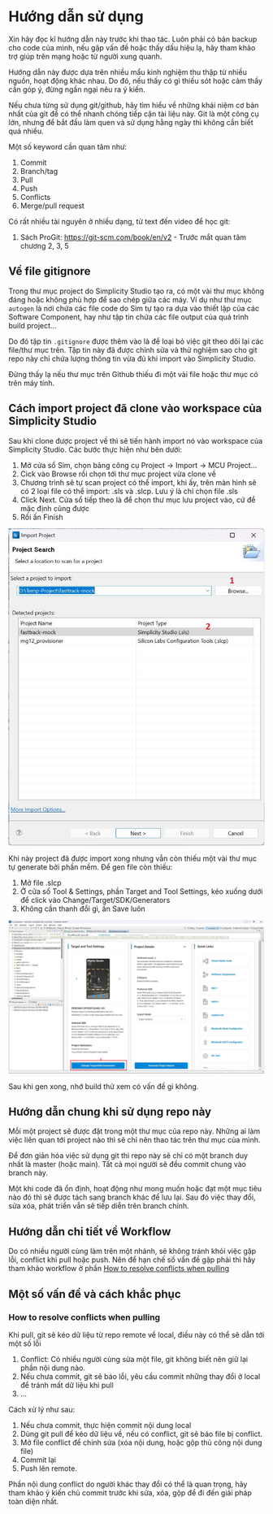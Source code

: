 # Hướng dẫn sử dụng

Xin hãy đọc kĩ hướng dẫn này trước khi thao tác. Luôn phải có bản backup cho code của mình, nếu gặp vấn đề hoặc thấy dấu hiệu lạ, hãy tham khảo trợ giúp trên mạng hoặc từ người xung quanh.

Hướng dẫn này được dựa trên nhiều mẩu kinh nghiệm thu thập từ nhiều nguồn, hoạt động khác nhau. Do đó, nếu thấy có gì thiếu sót hoặc cảm thấy cần góp ý, đừng ngần ngại nêu ra ý kiến.

Nếu chưa từng sử dụng git/github, hãy tìm hiểu về những khái niệm cơ bản nhất của git để có thể nhanh chóng tiếp cận tài liệu này. Git là một công cụ lớn, nhưng để bắt đầu làm quen và sử dụng hằng ngày thì không cần biết quá nhiều.

Một số keyword cần quan tâm như:

1. Commit
2. Branch/tag
3. Pull
4. Push
5. Conflicts
6. Merge/pull request

Có rất nhiều tài nguyên ở nhiều dạng, từ text đến video để học git:

1. Sách ProGit: https://git-scm.com/book/en/v2 - Trước mắt quan tâm chương 2, 3, 5

## Về file gitignore

Trong thư mục project do Simplicity Studio tạo ra, có một vài thư mục không đáng hoặc không phù hợp để sao chép giữa các máy. Ví dụ như thư mục `autogen` là nơi chứa các file code do Sim tự tạo ra dựa vào thiết lập của các Software Component, hay như tập tin chứa các file output của quá trình build project...

Do đó tập tin `.gitignore` được thêm vào là để loại bỏ việc git theo dõi lại các file/thư mục trên. Tập tin này đã được chỉnh sửa và thử nghiệm sao cho git repo này chỉ chứa lượng thông tin vừa đủ khi import vào Simplicity Studio.

Đừng thấy lạ nếu thư mục trên Github thiếu đi một vài file hoặc thư mục có trên máy tính.

## Cách import project đã clone vào workspace của Simplicity Studio

Sau khi clone được project về thì sẽ tiến hành import nó vào workspace của Simplicity Studio. Các bước thực hiện như bên dưới:

1. Mở cửa sổ Sim, chọn bảng công cụ Project -> Import -> MCU Project...
2. Cick vào Browse rồi chọn tới thư mục project vừa clone về
3. Chương trình sẽ tự scan project có thể import, khi ấy, trên màn hình sẽ có 2 loại file có thể import: .sls và .slcp. Lưu ý là chỉ chọn file .sls
4. Click Next. Cửa sổ tiếp theo là để chọn thư mục lưu project vào, cứ để mặc định cũng được
5. Rồi ấn Finish

![Import dialog](pics/import_dialog.jpg)

Khi này project đã được import xong nhưng vẫn còn thiếu một vài thư mục tự generate bởi phần mềm. Để gen file còn thiếu:

1. Mở file .slcp
2. Ở cửa sổ Tool & Settings, phần Target and Tool Settings, kéo xuống dưới để click vào Change/Target/SDK/Generators
3. Không cần thanh đổi gì, ấn Save luôn

![generator](pics/generator_config.jpg)

Sau khi gen xong, nhớ build thử xem có vấn đề gì không.


## Hướng dẫn chung khi sử dụng repo này

Mỗi một project sẽ được đặt trong một thư mục của repo này. Những ai làm việc liên quan tới project nào thì sẽ chỉ nên thao tác trên thư mục của mình.

Để đơn giản hóa việc sử dụng git thì repo này sẽ chỉ có một branch duy nhất là master (hoặc main). Tất cả mọi người sẽ đều commit chung vào branch này.

Một khi code đã ổn định, hoạt động như mong muốn hoặc đạt một mục tiêu nào đó thì sẽ được tách sang branch khác để lưu lại. Sau đó việc thay đổi, sửa xóa, phát triển vẫn sẽ tiếp diễn trên branch chính.

## Hướng dẫn chi tiết về Workflow

Do có nhiều người cùng làm trên một nhánh, sẽ không tránh khỏi việc gặp lỗi, conflict khi pull hoặc push. Nên để hạn chế số vấn đề gặp phải thì hãy tham khảo workflow ở phần [How to resolve conflicts when pulling](#how-to-resolve-conflicts-when-pulling)

## Một số vấn đề và cách khắc phục

### How to resolve conflicts when pulling

Khi pull, git sẽ kéo dữ liệu từ repo remote về local, điều này có thể sẽ dẫn tới một số lỗi

1. Conflict: Có nhiều người cùng sửa một file, git không biết nên giữ lại phần nội dung nào.
2. Nếu chưa commit, git sẽ báo lỗi, yêu cầu commit những thay đổi ở local để tránh mất dữ liệu khi pull
3. ...

Cách xử lý như sau:

1. Nếu chưa commit, thực hiện commit nội dung local
2. Dùng git pull để kéo dữ liệu về, nếu có conflict, git sẽ báo file bị conflict.
3. Mở file conflict để chỉnh sửa (xóa nội dung, hoặc gộp thủ công nội dung file)
4. Commit lại
5. Push lên remote.

Phần nội dung conflict do người khác thay đổi có thể là quan trọng, hãy tham khảo ý kiến chủ commit trước khi sửa, xóa, gộp để đi đến giải pháp toàn diện nhất.
